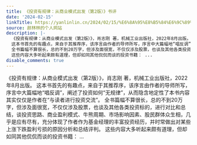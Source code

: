 ```yaml
---
title: 《投资有规律：从商业模式出发（第2版）》书评
date: '2024-02-15'
linkTitle: https://yanlinlin.cn/2024/02/15/%E6%8A%95%E8%B5%84%E6%9C%89%E8%A7%84%E5%BE%8B%E4%BB%8E%E5%95%86%E4%B8%9A%E6%A8%A1%E5%BC%8F%E5%87%BA%E5%8F%91%E7%AC%AC2%E7%89%88%E4%B9%A6%E8%AF%84/
source: 颜林林的个人网站
description: |-
  《投资有规律：从商业模式出发（第2版）》，肖志刚 著，机械工业出版社，2022年8月出版。
  这本书首先的有趣点，来自于其推荐序，该序言由作者的导师所写，序言中大篇幅地“唱反调”，阐述了投资如何“无规律”，从而隐含地定性了本书内容其实仅仅是作者在“与读者进行投资交流”。
  全书篇幅不算很长，总的不到20万字，但涉及面很宽，不仅仅涉及股票，也谈及其他各类投资标的，进行对比和总结，谈投资思路、商业盈利模式、牛熊周期、市场影响因素、股民群体众生相，几乎是应有尽有，充分体现了作者作为基金经理的丰富投资经历，并时常做出对某些上涨下跌盈利亏损的原因分析和总结评判。
  这些内容大多听起来颇有道理，但却如同其他侃侃而谈的投资书籍： ...
disable_comments: true
---
```

《投资有规律：从商业模式出发（第2版）》，肖志刚 著，机械工业出版社，2022年8月出版。
这本书首先的有趣点，来自于其推荐序，该序言由作者的导师所写，序言中大篇幅地“唱反调”，阐述了投资如何“无规律”，从而隐含地定性了本书内容其实仅仅是作者在“与读者进行投资交流”。
全书篇幅不算很长，总的不到20万字，但涉及面很宽，不仅仅涉及股票，也谈及其他各类投资标的，进行对比和总结，谈投资思路、商业盈利模式、牛熊周期、市场影响因素、股民群体众生相，几乎是应有尽有，充分体现了作者作为基金经理的丰富投资经历，并时常做出对某些上涨下跌盈利亏损的原因分析和总结评判。
这些内容大多听起来颇有道理，但却如同其他侃侃而谈的投资书籍： ...